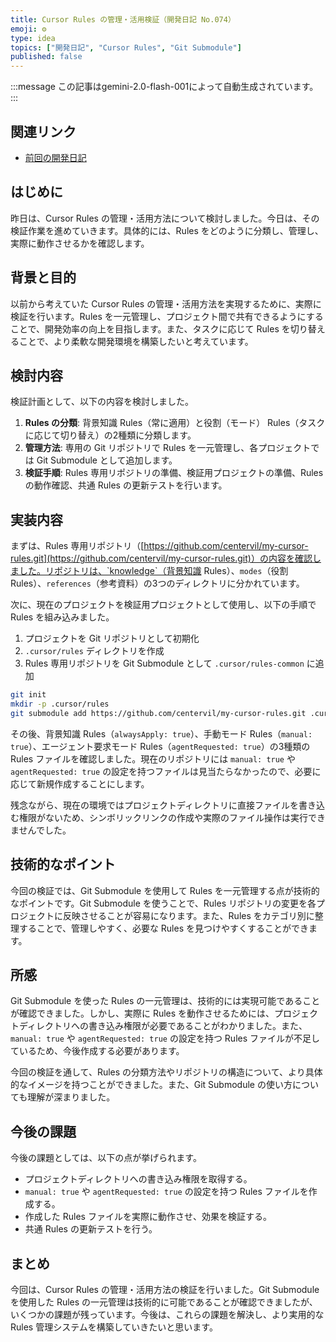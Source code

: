 ```yaml
---
title: Cursor Rules の管理・活用検証（開発日記 No.074）
emoji: ⚙️
type: idea
topics: ["開発日記", "Cursor Rules", "Git Submodule"]
published: false
---
```


:::message
この記事はgemini-2.0-flash-001によって自動生成されています。
:::

## 関連リンク
- [前回の開発日記](https://zenn.dev/centervil/articles/2025-05-12_073_dev-diary)

## はじめに

昨日は、Cursor Rules の管理・活用方法について検討しました。今日は、その検証作業を進めていきます。具体的には、Rules をどのように分類し、管理し、実際に動作させるかを確認します。

## 背景と目的

以前から考えていた Cursor Rules の管理・活用方法を実現するために、実際に検証を行います。Rules を一元管理し、プロジェクト間で共有できるようにすることで、開発効率の向上を目指します。また、タスクに応じて Rules を切り替えることで、より柔軟な開発環境を構築したいと考えています。

## 検討内容

検証計画として、以下の内容を検討しました。

1.  **Rules の分類**: 背景知識 Rules（常に適用）と役割（モード） Rules（タスクに応じて切り替え）の2種類に分類します。
2.  **管理方法**: 専用の Git リポジトリで Rules を一元管理し、各プロジェクトでは Git Submodule として追加します。
3.  **検証手順**: Rules 専用リポジトリの準備、検証用プロジェクトの準備、Rules の動作確認、共通 Rules の更新テストを行います。

## 実装内容

まずは、Rules 専用リポジトリ（[https://github.com/centervil/my-cursor-rules.git](https://github.com/centervil/my-cursor-rules.git)）の内容を確認しました。リポジトリは、`knowledge`（背景知識 Rules）、`modes`（役割 Rules）、`references`（参考資料）の3つのディレクトリに分かれています。

次に、現在のプロジェクトを検証用プロジェクトとして使用し、以下の手順で Rules を組み込みました。

1.  プロジェクトを Git リポジトリとして初期化
2.  `.cursor/rules` ディレクトリを作成
3.  Rules 専用リポジトリを Git Submodule として `.cursor/rules-common` に追加

```bash
git init
mkdir -p .cursor/rules
git submodule add https://github.com/centervil/my-cursor-rules.git .cursor/rules-common
```

その後、背景知識 Rules（`alwaysApply: true`）、手動モード Rules（`manual: true`）、エージェント要求モード Rules（`agentRequested: true`）の3種類の Rules ファイルを確認しました。現在のリポジトリには `manual: true` や `agentRequested: true` の設定を持つファイルは見当たらなかったので、必要に応じて新規作成することにします。

残念ながら、現在の環境ではプロジェクトディレクトリに直接ファイルを書き込む権限がないため、シンボリックリンクの作成や実際のファイル操作は実行できませんでした。

## 技術的なポイント

今回の検証では、Git Submodule を使用して Rules を一元管理する点が技術的なポイントです。Git Submodule を使うことで、Rules リポジトリの変更を各プロジェクトに反映させることが容易になります。また、Rules をカテゴリ別に整理することで、管理しやすく、必要な Rules を見つけやすくすることができます。

## 所感

Git Submodule を使った Rules の一元管理は、技術的には実現可能であることが確認できました。しかし、実際に Rules を動作させるためには、プロジェクトディレクトリへの書き込み権限が必要であることがわかりました。また、`manual: true` や `agentRequested: true` の設定を持つ Rules ファイルが不足しているため、今後作成する必要があります。

今回の検証を通して、Rules の分類方法やリポジトリの構造について、より具体的なイメージを持つことができました。また、Git Submodule の使い方についても理解が深まりました。

## 今後の課題

今後の課題としては、以下の点が挙げられます。

*   プロジェクトディレクトリへの書き込み権限を取得する。
*   `manual: true` や `agentRequested: true` の設定を持つ Rules ファイルを作成する。
*   作成した Rules ファイルを実際に動作させ、効果を検証する。
*   共通 Rules の更新テストを行う。

## まとめ

今回は、Cursor Rules の管理・活用方法の検証を行いました。Git Submodule を使用した Rules の一元管理は技術的に可能であることが確認できましたが、いくつかの課題が残っています。今後は、これらの課題を解決し、より実用的な Rules 管理システムを構築していきたいと思います。